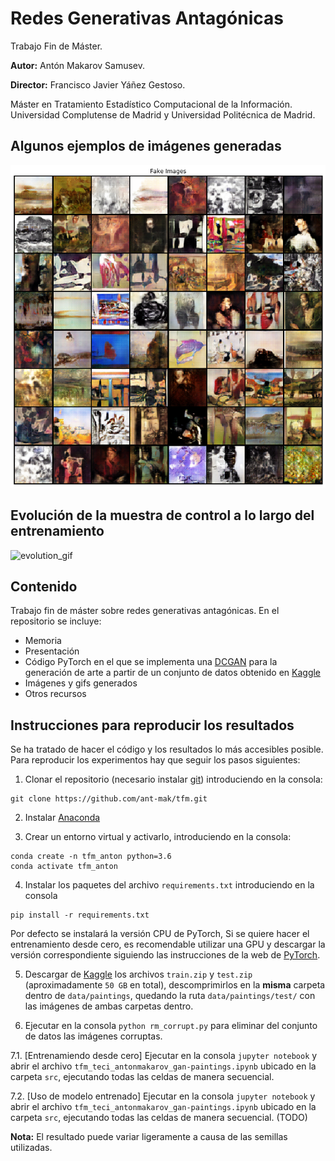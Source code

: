 # Redes Generativas Antagónicas
Trabajo Fin de Máster.

**Autor:** Antón Makarov Samusev.

**Director:** Francisco Javier Yáñez Gestoso.

Máster en Tratamiento Estadístico Computacional de la Información. Universidad Complutense de Madrid y Universidad Politécnica de Madrid.

## Algunos ejemplos de imágenes generadas
![gen_image](/images/results/generated_data.png?raw=true "generated_images")

## Evolución de la muestra de control a lo largo del entrenamiento
![evolution_gif](/animations/animation_19_7_14_11.gif)

## Contenido
Trabajo fin de máster sobre redes generativas antagónicas. En el repositorio se incluye:
- Memoria
- Presentación
- Código PyTorch en el que se implementa una [DCGAN](https://arxiv.org/abs/1511.06434) para la generación de arte a partir de un conjunto de datos obtenido en [Kaggle](https://www.kaggle.com/c/painter-by-numbers)
- Imágenes y gifs generados
- Otros recursos

## Instrucciones para reproducir los resultados
Se ha tratado de hacer el código y los resultados lo más accesibles posible. Para reproducir los experimentos hay que seguir los pasos siguientes:

1. Clonar el repositorio (necesario instalar [git](https://git-scm.com)) introduciendo en la consola:
```
git clone https://github.com/ant-mak/tfm.git
```

2. Instalar [Anaconda](https://www.anaconda.com)

3. Crear un entorno virtual y activarlo, introduciendo en la consola:
```
conda create -n tfm_anton python=3.6
conda activate tfm_anton
```

4. Instalar los paquetes del archivo `requirements.txt` introduciendo en la consola
```
pip install -r requirements.txt
```
Por defecto se instalará la versión CPU de PyTorch, Si se quiere hacer el entrenamiento desde cero, es recomendable utilizar una GPU y descargar la versión correspondiente siguiendo las instrucciones de la web de [PyTorch](https://pytorch.org).

5. Descargar de [Kaggle](https://www.kaggle.com/c/painter-by-numbers/data) los archivos `train.zip` y `test.zip` (aproximadamente `50 GB` en total), descomprimirlos en la **misma** carpeta dentro de `data/paintings`, quedando la ruta `data/paintings/test/` con las imágenes de ambas carpetas dentro.

6. Ejecutar en la consola `python rm_corrupt.py` para eliminar del conjunto de datos las imágenes corruptas.

7.1. [Entrenamiendo desde cero] Ejecutar en la consola `jupyter notebook` y abrir el archivo `tfm_teci_antonmakarov_gan-paintings.ipynb` ubicado en la carpeta `src`, ejecutando todas las celdas de manera secuencial.
  
7.2. [Uso de modelo entrenado] Ejecutar en la consola `jupyter notebook` y abrir el archivo `tfm_teci_antonmakarov_gan-paintings.ipynb` ubicado en la carpeta `src`, ejecutando todas las celdas de manera secuencial. (TODO)

**Nota:** El resultado puede variar ligeramente a causa de las semillas utilizadas.
